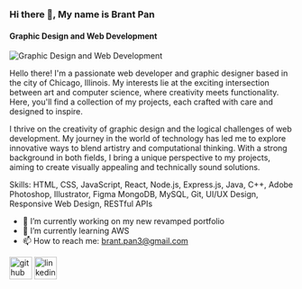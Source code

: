 ### Hi there 👋, My name is Brant Pan
#### Graphic Design and Web Development
![Graphic Design and Web Development](https://i.ibb.co/SfXKJtL/BANNER-FIXED.png)

Hello there! I'm a passionate web developer and graphic designer based in the city of Chicago, Illinois. My interests lie at the exciting intersection between art and computer science, where creativity meets functionality. Here, you'll find a collection of my projects, each crafted with care and designed to inspire.

I thrive on the creativity of graphic design and the logical challenges of web development. My journey in the world of technology has led me to explore innovative ways to blend artistry and computational thinking. With a strong background in both fields, I bring a unique perspective to my projects, aiming to create visually appealing and technically sound solutions.

Skills: HTML, CSS, JavaScript, React, Node.js, Express.js, Java, C++, Adobe Photoshop, Illustrator, Figma MongoDB, MySQL, Git, UI/UX Design, Responsive Web Design, RESTful APIs

- 🔭 I’m currently working on my new revamped portfolio
- 🌱 I’m currently learning AWS 
- 📫 How to reach me: brant.pan3@gmail.com 


[<img src='https://cdn.jsdelivr.net/npm/simple-icons@3.0.1/icons/github.svg' alt='github' height='40'>](https://github.com/brantpan1)  [<img src='https://cdn.jsdelivr.net/npm/simple-icons@3.0.1/icons/linkedin.svg' alt='linkedin' height='40'>](https://www.linkedin.com/in/www.linkedin.com/in/brant-pan-a837aa18a/)  

